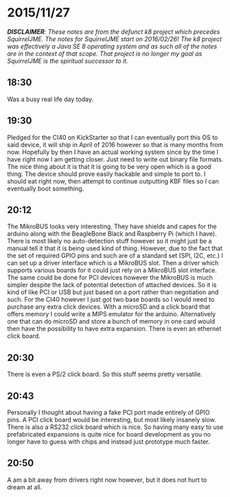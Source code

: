 # 2015/11/27

***DISCLAIMER***: _These notes are from the defunct k8 project which_
_precedes SquirrelJME. The notes for SquirrelJME start on 2016/02/26!_
_The k8 project was effectively a Java SE 8 operating system and as such_
_all of the notes are in the context of that scope. That project is no_
_longer my goal as SquirrelJME is the spiritual successor to it._

## 18:30

Was a busy real life day today.

## 19:30

Pledged for the CI40 on KickStarter so that I can eventually port this OS to
said device, it will ship in April of 2016 however so that is many months
from now. Hopefully by then I have an actual working system since by the time
I have right now I am getting closer. Just need to write out binary file
formats. The nice thing about it is that it is going to be very open which is
a good thing. The device should prove easily hackable and simple to port to.
I should eat right now, then attempt to continue outputting KBF files so I can
eventually boot something.

## 20:12

The MikroBUS looks very interesting. They have shields and capes for the
arduino along with the BeagleBone Black and Raspberry Pi (which I have). There
is most likely no auto-detection stuff however so it might just be a manual
tell it that it is being used kind of thing. However, due to the fact that the
set of required GPIO pins and such are of a standard set (SPI, I2C, etc.) I
can set up a driver interface which is a MikroBUS slot. Then a driver which
supports various boards for it could just rely on a MikroBUS slot interface.
The same could be done for PCI devices however the MikroBUS is much simpler
despite the lack of potential detection of attached devices. So it is kind of
like PCI or USB but just based on a port rather than negotiation and such. For
the CI40 however I just got two base boards so I would need to purchase any
extra click devices. With a microSD and a click board that offers memory I
could write a MIPS emulator for the arduino. Alternatively one that can do
microSD and store a bunch of memory in one card would then have the possibility
to have extra expansion. There is even an ethernet click board.

## 20:30

There is even a PS/2 click board. So this stuff seems pretty versatile.

## 20:43

Personally I thought about having a fake PCI port made entirely of GPIO pins.
A PCI click board would be interesting, but most likely insanely slow. There
is also a RS232 click board which is nice. So having many easy to use
prefabricated expansions is quite nice for board development as you no longer
have to guess with chips and instead just prototype much faster.

## 20:50

A am a bit away from drivers right now however, but it does not hurt to dream
at all.

